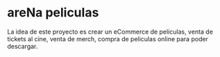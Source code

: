 # areNa peliculas

La idea de este proyecto es crear un eCommerce de peliculas, venta de tickets al cine, venta de merch, compra de peliculas online para poder descargar.


